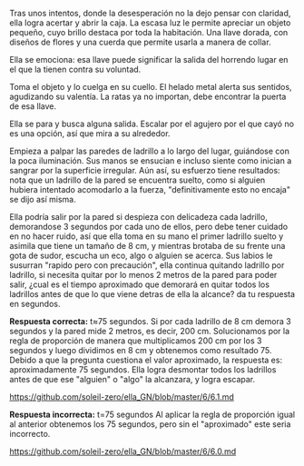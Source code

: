 
Tras unos intentos, donde la desesperación no la dejo pensar con claridad, ella logra acertar y abrir la caja. La escasa luz le permite apreciar un objeto pequeño, cuyo brillo destaca por toda la habitación. Una llave dorada, con diseños de flores y una cuerda que permite usarla a manera de collar. 

Ella se emociona: esa llave puede significar la salida del horrendo lugar en el que la tienen contra su voluntad. 

Toma el objeto y lo cuelga en su cuello. El helado metal alerta sus sentidos, agudizando su valentía. La ratas ya no importan, debe encontrar la puerta de esa llave. 

Ella se para y busca alguna salida. Escalar por el agujero por el que cayó no es una opción, así que mira a su alrededor. 

Empieza a palpar las paredes de ladrillo a lo largo del lugar, guiándose con la poca iluminación. Sus manos se ensucian e incluso siente como inician a sangrar por la superficie irregular. Aún así, su esfuerzo tiene resultados: nota que un ladrillo de la pared se encuentra suelto, como si alguien hubiera intentado acomodarlo a la fuerza, "definitivamente esto no encaja" se dijo así misma. 

Ella podría salir por la pared si despieza con delicadeza cada ladrillo, demorandose 3 segundos por cada uno de ellos, pero debe tener cuidado en no hacer ruido, así que ella toma en su mano el primer ladrillo suelto y asimila que tiene un tamaño de 8 cm, y mientras brotaba de su frente una gota de sudor, escucha un eco, algo o alguien se acerca. Sus labios le susurran "rapido pero con precaución", ella continua quitando ladrillo por ladrillo, si necesita quitar por lo menos 2 metros de la pared para poder salir, ¿cual es el tiempo aproximado que demorará en quitar todos los ladrillos antes de que lo que viene detras de ella la alcance? da tu respuesta en segundos.

**Respuesta correcta:**
t≈75 segundos.
Si por cada ladrillo de 8 cm demora 3 segundos y la pared mide 2 metros, es decir, 200 cm. Solucionamos por la regla de proporción de manera que multiplicamos 200 cm por los 3 segundos y luego dividimos en 8 cm y obtenemos como resultado 75. Debido a que la pregunta cuestiona el valor aproximado, la respuesta es: aproximadamente 75 segundos.
Ella logra desmontar todos los ladrillos antes de que ese "alguien" o "algo" la alcanzara, y logra escapar.

https://github.com/soleil-zero/ella_GN/blob/master/6/6.1.md


**Respuesta incorrecta:**
t=75 segundos
Al aplicar la regla de proporción igual al anterior obtenemos los 75 segundos, pero sin el "aproximado" este seria incorrecto.

https://github.com/soleil-zero/ella_GN/blob/master/6/6.0.md


